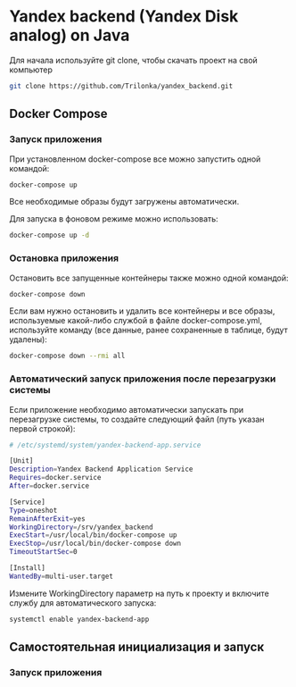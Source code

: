 # Yandex backend (Yandex Disk analog) on Java

Для начала используйте git clone, чтобы скачать проект на свой компьютер

```bash
git clone https://github.com/Trilonka/yandex_backend.git
```

## Docker Compose

### Запуск приложения

При установленном docker-compose все можно запустить одной командой:

```bash
docker-compose up
```

Все необходимые образы будут загружены автоматически.

Для запуска в фоновом режиме можно использовать:

```bash
docker-compose up -d
```

### Остановка приложения

Остановить все запущенные контейнеры также можно одной командой:

```bash
docker-compose down
```

Если вам нужно остановить и удалить все контейнеры и все образы, используемые какой-либо службой в файле docker-compose.yml, используйте команду
(все данные, ранее сохраненные в таблице, будут удалены):

```bash
docker-compose down --rmi all
```

### Автоматический запуск приложения после перезагрузки системы

Если приложение необходимо автоматически запускать при перезагрузке системы, то создайте следующий файл (путь указан первой строкой):

```bash
# /etc/systemd/system/yandex-backend-app.service

[Unit]
Description=Yandex Backend Application Service
Requires=docker.service
After=docker.service

[Service]
Type=oneshot
RemainAfterExit=yes
WorkingDirectory=/srv/yandex_backend
ExecStart=/usr/local/bin/docker-compose up
ExecStop=/usr/local/bin/docker-compose down
TimeoutStartSec=0

[Install]
WantedBy=multi-user.target
```

Измените WorkingDirectory параметр на путь к проекту и включите службу для автоматического запуска:

```bash
systemctl enable yandex-backend-app
```

## Самостоятельная инициализация и запуск

### Запуск приложения

